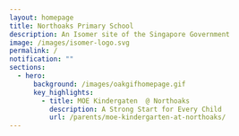 ```yaml
---
layout: homepage
title: Northoaks Primary School
description: An Isomer site of the Singapore Government
image: /images/isomer-logo.svg
permalink: /
notification: ""
sections:
  - hero:
      background: /images/oakgifhomepage.gif
      key_highlights:
        - title: MOE Kindergaten  @ Northoaks
          description: A Strong Start for Every Child
          url: /parents/moe-kindergarten-at-northoaks/
---
```

